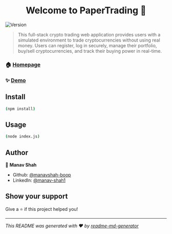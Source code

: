 <h1 align="center">Welcome to PaperTrading 👋</h1>
<p>
  <img alt="Version" src="https://img.shields.io/badge/version-1.0-blue.svg?cacheSeconds=2592000" />
</p>

> This full-stack crypto trading web application provides users with a simulated environment to trade cryptocurrencies without using real money. Users can register, log in securely, manage their portfolio, buy/sell cryptocurrencies, and track their buying power in real-time.

### 🏠 [Homepage](papertrading.vercel.app)

### ✨ [Demo](papertrading.vercel.app)

## Install

```sh
(npm install)
```

## Usage

```sh
(node index.js)
```

## Author

👤 **Manav Shah**

* Github: [@manavshah-boop](https://github.com/manavshah-boop)
* LinkedIn: [@manav-shah1](https://linkedin.com/in/manav-shah1)

## Show your support

Give a ⭐️ if this project helped you!

***
_This README was generated with ❤️ by [readme-md-generator](https://github.com/kefranabg/readme-md-generator)_